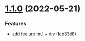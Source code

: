 # [1.1.0](https://github.com/colorye/demo-release/compare/v1.0.1...v1.1.0) (2022-05-21)


### Features

* add feature mul + div ([1eb33d8](https://github.com/colorye/demo-release/commit/1eb33d87bafda3e1b3c3c3226889211ccb445ed3))

